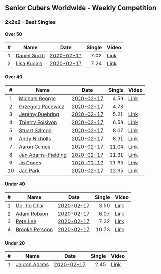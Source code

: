 ## Senior Cubers Worldwide - Weekly Competition
### 2x2x2 - Best Singles

#### Over 50

| # | Name | Date | Single | Video |
| :--: | -- | :--: | --: | -- |
| 1 | [Daniel Smith](../persons/daniel_smith.md) | [2020-02-17](2020-02-17.md) | 7.02 | [Link](https://www.facebook.com/events/176704156956327/permalink/178124056814337/) |
| 2 | [Lisa Kucala](../persons/lisa_kucala.md) | [2020-02-17](2020-02-17.md) | 7.24 | [Link](https://www.facebook.com/events/176704156956327/permalink/177822780177798/) |

#### Over 40

| # | Name | Date | Single | Video |
| :--: | -- | :--: | --: | -- |
| 1 | [Michael George](../persons/michael_george.md) | [2020-02-17](2020-02-17.md) | 4.59 | [Link](https://www.facebook.com/events/176704156956327/permalink/178424350117641/) |
| 2 | [Grzegorz Pacewicz](../persons/grzegorz_pacewicz.md) | [2020-02-17](2020-02-17.md) | 4.73 | |
| 3 | [Jeremy Duehring](../persons/jeremy_duehring.md) | [2020-02-17](2020-02-17.md) | 5.21 | [Link](https://www.facebook.com/events/176704156956327/permalink/177381356888607/) |
| 4 | [Thierry Boisivon](../persons/thierry_boisivon.md) | [2020-02-17](2020-02-17.md) | 6.59 | [Link](https://www.facebook.com/events/176704156956327/permalink/181037429856333/) |
| 5 | [Stuart Salmon](../persons/stuart_salmon.md) | [2020-02-17](2020-02-17.md) | 8.07 | [Link](https://www.facebook.com/events/176704156956327/permalink/181182663175143/) |
| 6 | [Andy Nicholls](../persons/andy_nicholls.md) | [2020-02-17](2020-02-17.md) | 8.31 | [Link](https://www.facebook.com/events/176704156956327/permalink/177170673576342/) |
| 7 | [Aaron Cumes](../persons/aaron_cumes.md) | [2020-02-17](2020-02-17.md) | 11.04 | [Link](https://www.facebook.com/events/176704156956327/permalink/178556813437728/) |
| 8 | [Jan Adams-Fielding](../persons/jan_adams-fielding.md) | [2020-02-17](2020-02-17.md) | 11.31 | [Link](https://www.facebook.com/events/176704156956327/permalink/180508603242549/) |
| 9 | [Jo Cocco](../persons/jo_cocco.md) | [2020-02-17](2020-02-17.md) | 11.83 | [Link](https://www.facebook.com/events/176704156956327/permalink/181058473187562/) |
| 10 | [Jae Park](../persons/jae_park.md) | [2020-02-17](2020-02-17.md) | 12.95 | [Link](https://www.facebook.com/events/176704156956327/permalink/177449880215088/) |

#### Under 40

| # | Name | Date | Single | Video |
| :--: | -- | :--: | --: | -- |
| 1 | [Go-ho Choi](../persons/go-ho_choi.md) | [2020-02-17](2020-02-17.md) | 3.50 | [Link](https://www.facebook.com/events/176704156956327/permalink/178287783464631/) |
| 2 | [Adam Robson](../persons/adam_robson.md) | [2020-02-17](2020-02-17.md) | 6.07 | [Link](https://www.facebook.com/events/176704156956327/permalink/178953400064736/) |
| 3 | [Pete Lee](../persons/pete_lee.md) | [2020-02-17](2020-02-17.md) | 7.32 | [Link](https://www.facebook.com/events/176704156956327/permalink/179850233308386/) |
| 4 | [Brooke Persoon](../persons/brooke_persoon.md) | [2020-02-17](2020-02-17.md) | 10.73 | [Link](https://www.facebook.com/events/176704156956327/permalink/181292296497513/) |

#### Under 20

| # | Name | Date | Single | Video |
| :--: | -- | :--: | --: | -- |
| 1 | [Jaidon Adams](../persons/jaidon_adams.md) | [2020-02-17](2020-02-17.md) | 2.45 | [Link](https://www.facebook.com/events/176704156956327/permalink/180633799896696/) |


